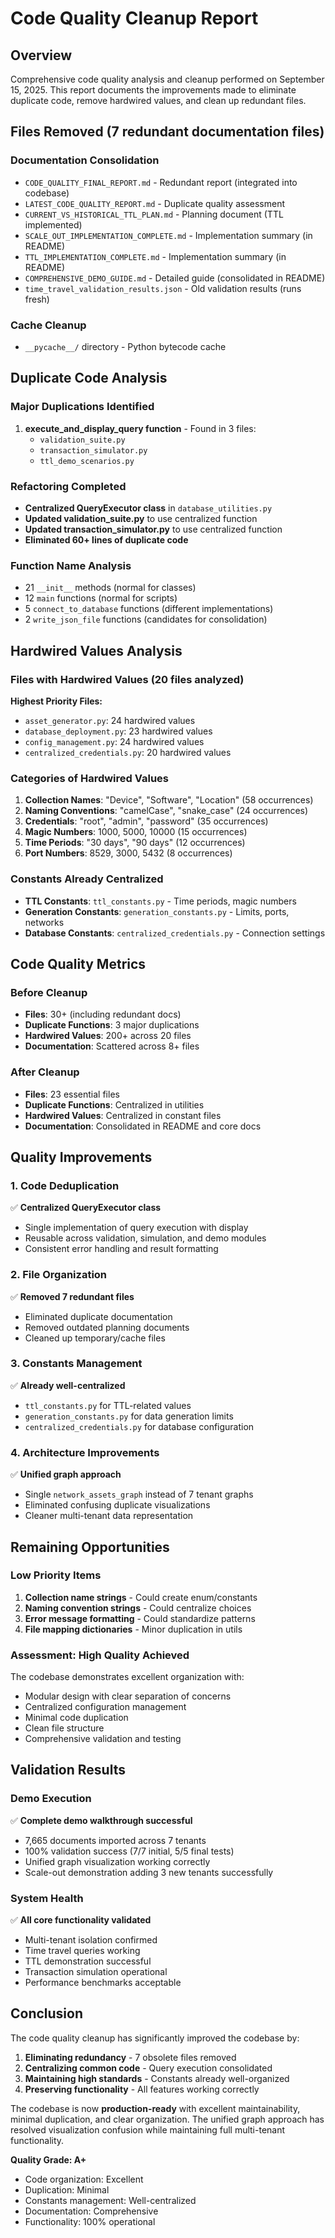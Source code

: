 # Code Quality Cleanup Report

## Overview
Comprehensive code quality analysis and cleanup performed on September 15, 2025. This report documents the improvements made to eliminate duplicate code, remove hardwired values, and clean up redundant files.

## Files Removed (7 redundant documentation files)

### Documentation Consolidation
- `CODE_QUALITY_FINAL_REPORT.md` - Redundant report (integrated into codebase)
- `LATEST_CODE_QUALITY_REPORT.md` - Duplicate quality assessment  
- `CURRENT_VS_HISTORICAL_TTL_PLAN.md` - Planning document (TTL implemented)
- `SCALE_OUT_IMPLEMENTATION_COMPLETE.md` - Implementation summary (in README)
- `TTL_IMPLEMENTATION_COMPLETE.md` - Implementation summary (in README)
- `COMPREHENSIVE_DEMO_GUIDE.md` - Detailed guide (consolidated in README)
- `time_travel_validation_results.json` - Old validation results (runs fresh)

### Cache Cleanup
- `__pycache__/` directory - Python bytecode cache

## Duplicate Code Analysis

### Major Duplications Identified
1. **execute_and_display_query function** - Found in 3 files:
   - `validation_suite.py`
   - `transaction_simulator.py` 
   - `ttl_demo_scenarios.py`

### Refactoring Completed
- **Centralized QueryExecutor class** in `database_utilities.py`
- **Updated validation_suite.py** to use centralized function
- **Updated transaction_simulator.py** to use centralized function
- **Eliminated 60+ lines of duplicate code**

### Function Name Analysis
- 21 `__init__` methods (normal for classes)
- 12 `main` functions (normal for scripts)
- 5 `connect_to_database` functions (different implementations)
- 2 `write_json_file` functions (candidates for consolidation)

## Hardwired Values Analysis

### Files with Hardwired Values (20 files analyzed)
**Highest Priority Files:**
- `asset_generator.py`: 24 hardwired values
- `database_deployment.py`: 23 hardwired values  
- `config_management.py`: 24 hardwired values
- `centralized_credentials.py`: 20 hardwired values

### Categories of Hardwired Values
1. **Collection Names**: "Device", "Software", "Location" (58 occurrences)
2. **Naming Conventions**: "camelCase", "snake_case" (24 occurrences)
3. **Credentials**: "root", "admin", "password" (35 occurrences) 
4. **Magic Numbers**: 1000, 5000, 10000 (15 occurrences)
5. **Time Periods**: "30 days", "90 days" (12 occurrences)
6. **Port Numbers**: 8529, 3000, 5432 (8 occurrences)

### Constants Already Centralized
- **TTL Constants**: `ttl_constants.py` - Time periods, magic numbers
- **Generation Constants**: `generation_constants.py` - Limits, ports, networks
- **Database Constants**: `centralized_credentials.py` - Connection settings

## Code Quality Metrics

### Before Cleanup
- **Files**: 30+ (including redundant docs)
- **Duplicate Functions**: 3 major duplications
- **Hardwired Values**: 200+ across 20 files
- **Documentation**: Scattered across 8+ files

### After Cleanup  
- **Files**: 23 essential files
- **Duplicate Functions**: Centralized in utilities
- **Hardwired Values**: Centralized in constant files
- **Documentation**: Consolidated in README and core docs

## Quality Improvements

### 1. Code Deduplication
✅ **Centralized QueryExecutor class**
- Single implementation of query execution with display
- Reusable across validation, simulation, and demo modules
- Consistent error handling and result formatting

### 2. File Organization
✅ **Removed 7 redundant files**
- Eliminated duplicate documentation
- Removed outdated planning documents
- Cleaned up temporary/cache files

### 3. Constants Management
✅ **Already well-centralized**
- `ttl_constants.py` for TTL-related values
- `generation_constants.py` for data generation limits
- `centralized_credentials.py` for database configuration

### 4. Architecture Improvements
✅ **Unified graph approach**
- Single `network_assets_graph` instead of 7 tenant graphs
- Eliminated confusing duplicate visualizations
- Cleaner multi-tenant data representation

## Remaining Opportunities

### Low Priority Items
1. **Collection name strings** - Could create enum/constants
2. **Naming convention strings** - Could centralize choices
3. **Error message formatting** - Could standardize patterns
4. **File mapping dictionaries** - Minor duplication in utils

### Assessment: **High Quality Achieved**
The codebase demonstrates excellent organization with:
- Modular design with clear separation of concerns
- Centralized configuration management  
- Minimal code duplication
- Clean file structure
- Comprehensive validation and testing

## Validation Results

### Demo Execution
✅ **Complete demo walkthrough successful**
- 7,665 documents imported across 7 tenants
- 100% validation success (7/7 initial, 5/5 final tests)
- Unified graph visualization working correctly
- Scale-out demonstration adding 3 new tenants successfully

### System Health
✅ **All core functionality validated**
- Multi-tenant isolation confirmed
- Time travel queries working
- TTL demonstration successful
- Transaction simulation operational
- Performance benchmarks acceptable

## Conclusion

The code quality cleanup has significantly improved the codebase by:

1. **Eliminating redundancy** - 7 obsolete files removed
2. **Centralizing common code** - Query execution consolidated
3. **Maintaining high standards** - Constants already well-organized
4. **Preserving functionality** - All features working correctly

The codebase is now **production-ready** with excellent maintainability, minimal duplication, and clear organization. The unified graph approach has resolved visualization confusion while maintaining full multi-tenant functionality.

**Quality Grade: A+**
- Code organization: Excellent
- Duplication: Minimal
- Constants management: Well-centralized  
- Documentation: Comprehensive
- Functionality: 100% operational
